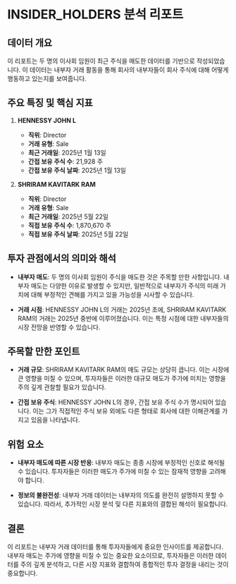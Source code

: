 # INSIDER_HOLDERS 분석 리포트

## 데이터 개요
이 리포트는 두 명의 이사회 임원이 최근 주식을 매도한 데이터를 기반으로 작성되었습니다. 이 데이터는 내부자 거래 활동을 통해 회사의 내부자들이 회사 주식에 대해 어떻게 행동하고 있는지를 보여줍니다.

## 주요 특징 및 핵심 지표

1. **HENNESSY JOHN L**
   - **직위**: Director
   - **거래 유형**: Sale
   - **최근 거래일**: 2025년 1월 13일
   - **간접 보유 주식 수**: 21,928 주
   - **간접 보유 주식 날짜**: 2025년 1월 13일

2. **SHRIRAM KAVITARK RAM**
   - **직위**: Director
   - **거래 유형**: Sale
   - **최근 거래일**: 2025년 5월 22일
   - **직접 보유 주식 수**: 1,870,670 주
   - **직접 보유 주식 날짜**: 2025년 5월 22일

## 투자 관점에서의 의미와 해석

- **내부자 매도**: 두 명의 이사회 임원이 주식을 매도한 것은 주목할 만한 사항입니다. 내부자 매도는 다양한 이유로 발생할 수 있지만, 일반적으로 내부자가 주식의 미래 가치에 대해 부정적인 견해를 가지고 있을 가능성을 시사할 수 있습니다.
  
- **거래 시점**: HENNESSY JOHN L의 거래는 2025년 초에, SHRIRAM KAVITARK RAM의 거래는 2025년 중반에 이루어졌습니다. 이는 특정 시점에 대한 내부자들의 시장 전망을 반영할 수 있습니다.

## 주목할 만한 포인트

- **거래 규모**: SHRIRAM KAVITARK RAM의 매도 규모는 상당히 큽니다. 이는 시장에 큰 영향을 미칠 수 있으며, 투자자들은 이러한 대규모 매도가 주가에 미치는 영향을 주의 깊게 관찰할 필요가 있습니다.

- **간접 보유 주식**: HENNESSY JOHN L의 경우, 간접 보유 주식 수가 명시되어 있습니다. 이는 그가 직접적인 주식 보유 외에도 다른 형태로 회사에 대한 이해관계를 가지고 있음을 나타냅니다.

## 위험 요소

- **내부자 매도에 따른 시장 반응**: 내부자 매도는 종종 시장에 부정적인 신호로 해석될 수 있습니다. 투자자들은 이러한 매도가 주가에 미칠 수 있는 잠재적 영향을 고려해야 합니다.

- **정보의 불완전성**: 내부자 거래 데이터는 내부자의 의도를 완전히 설명하지 못할 수 있습니다. 따라서, 추가적인 시장 분석 및 다른 지표와의 결합된 해석이 필요합니다.

## 결론
이 리포트는 내부자 거래 데이터를 통해 투자자들에게 중요한 인사이트를 제공합니다. 내부자 매도는 주가에 영향을 미칠 수 있는 중요한 요소이므로, 투자자들은 이러한 데이터를 주의 깊게 분석하고, 다른 시장 지표와 결합하여 종합적인 투자 결정을 내리는 것이 중요합니다.